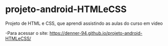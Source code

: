 # projeto-android-HTMLeCSS
 Projeto de HTML e CSS, que aprendi assistindo as aulas do curso em video

-Para acessar o site:
https://denner-94.github.io/projeto-android-HTMLeCSS/
